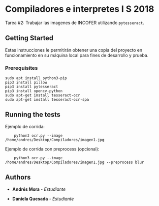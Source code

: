 # Compiladores e interpretes I S 2018

Tarea #2: Trabajar las imagenes de INCOFER utilizando ```pytesseract```.

## Getting Started

Estas instrucciones le permitirán obtener una copia del proyecto en funcionamiento en su máquina local para fines de desarrollo y prueba.

### Prerequisites

```
sudo apt install python3-pip
pip3 install pillow
pip3 install pytesseract
pip3 install opencv-python
sudo apt-get install tesseract-ocr
sudo apt-get install tesseract-ocr-spa
```

## Running the tests

Ejemplo de corrida:
```
	python3 ocr.py --image /home/andres/Desktop/Compiladores/imagen1.jpg
```
Ejemplo de corrida con preprocess (opcional):
```
	python3 ocr.py --image /home/andres/Desktop/Compiladores/imagen1.jpg --preprocess blur
```

## Authors

* **Andrés Mora** - *Estudiante*

* **Daniela Quesada** - *Estudiante*
